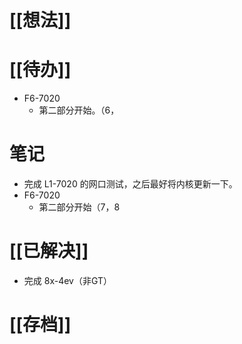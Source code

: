 # [[想法]]

# [[待办]]
- F6-7020
	- 第二部分开始。（6，
# 笔记
- 完成 L1-7020 的网口测试，之后最好将内核更新一下。
- F6-7020
	- 第二部分开始（7，8
# [[已解决]]
- 完成 8x-4ev（非GT）
# [[存档]]